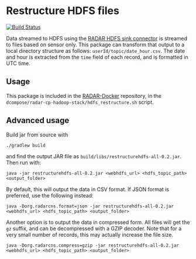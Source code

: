 # Restructure HDFS files

[![Build Status](https://travis-ci.org/RADAR-CNS/Restructure-HDFS-topic.svg?branch=master)](https://travis-ci.org/RADAR-CNS/Restructure-HDFS-topic)

Data streamed to HDFS using the [RADAR HDFS sink connector](https://github.com/RADAR-CNS/RADAR-HDFS-Sink-Connector) is streamed to files based on sensor only. This package can transform that output to a local directory structure as follows: `userId/topic/date_hour.csv`. The date and hour is extracted from the `time` field of each record, and is formatted in UTC time.

## Usage

This package is included in the [RADAR-Docker](https://github.com/RADAR-CNS/RADAR-Docker) repository, in the `dcompose/radar-cp-hadoop-stack/hdfs_restructure.sh` script.

## Advanced usage

Build jar from source with

```shell
./gradlew build
```
and find the output JAR file as `build/libs/restructurehdfs-all-0.2.jar`. Then run with:

```shell
java -jar restructurehdfs-all-0.2.jar <webhdfs_url> <hdfs_topic_path> <output_folder>
```

By default, this will output the data in CSV format. If JSON format is preferred, use the following instead:
```
java -Dorg.radarcns.format=json -jar restructurehdfs-all-0.2.jar <webhdfs_url> <hdfs_topic_path> <output_folder>
```

Another option is to output the data in compressed form. All files will get the `gz` suffix, and can be decompressed with a GZIP decoder. Note that for a very small number of records, this may actually increase the file size.
```
java -Dorg.radarcns.compress=gzip -jar restructurehdfs-all-0.2.jar <webhdfs_url> <hdfs_topic_path> <output_folder>
```
